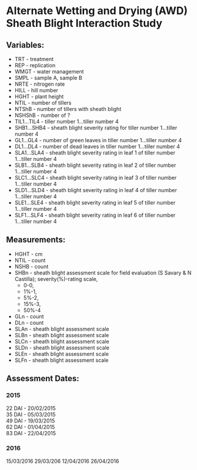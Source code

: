 
# Alternate Wetting and Drying (AWD) Sheath Blight Interaction Study

## Variables:
  * TRT - treatment  
  * REP - replication  
  * WMGT - water management  
  * SMPL - sample A, sample B  
  * NRTE - nitrogen rate  
  * HILL - hill number  
  * HGHT - plant height  
  * NTIL - number of tillers  
  * NTShB - number of tillers with sheath blight  
  * NSHShB - number of ?
  * TIL1...TIL4 - tiller number 1...tiller number 4  
  * SHB1...SHB4 - sheath blight severity rating for tiller number 1...tiller number 4  
  * GL1...GL4 - number of green leaves in tiller number 1...tiller number 4  
  * DL1...DL4 - number of dead leaves in tiller number 1...tiller number 4  
  * SLA1...SLA4 - sheath blight severity rating in leaf 1 of tiller number 1...tiller number 4  
  * SLB1...SLB4 - sheath blight severity rating in leaf 2 of tiller number 1...tiller number 4  
  * SLC1...SLC4 - sheath blight severity rating in leaf 3 of tiller number 1...tiller number 4  
  * SLD1...SLD4 - sheath blight severity rating in leaf 4 of tiller number 1...tiller number 4  
  * SLE1...SLE4 - sheath blight severity rating in leaf 5 of tiller number 1...tiller number 4  
  * SLF1...SLF4 - sheath blight severity rating in leaf 6 of tiller number 1...tiller number 4  

## Measurements:

  * HGHT - cm  
  * NTIL - count  
  * NSHB - count  
  * SHBn - sheath blight assessment scale for field evaluation (S Savary & N Castilla); severity(%)-rating scale,  
      * 0-0,  
      * 1%-1,  
      * 5%-2,  
      * 15%-3,  
      * 50%-4  
  * GLn  - count  
  * DLn  - count  
  * SLAn - sheath blight assessment scale  
  * SLBn - sheath blight assessment scale  
  * SLCn - sheath blight assessment scale  
  * SLDn - sheath blight assessment scale  
  * SLEn - sheath blight assessment scale  
  * SLFn - sheath blight assessment scale  
  

## Assessment Dates:
### 2015
22 DAI - 20/02/2015  
35 DAI - 05/03/2015  
49 DAI - 19/03/2015  
62 DAI - 01/04/2015  
83 DAI - 22/04/2015  


### 2016
15/03/2016
29/03/206
12/04/2016
26/04/2016
